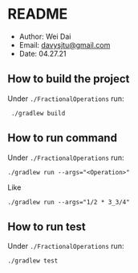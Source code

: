 # README
* Author: Wei Dai
* Email: davysjtu@gmail.com
* Date: 04.27.21

## How to build the project
Under `./FractionalOperations` run:
```
 ./gradlew build
```
## How to run command
Under `./FractionalOperations` run:
```
./gradlew run --args="<Operation>"
```
Like
```
./gradlew run --args="1/2 * 3_3/4"
```
## How to run test
Under `./FractionalOperations` run:
```
./gradlew test
```
